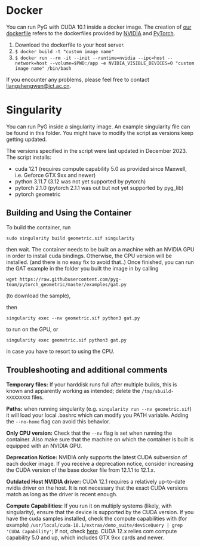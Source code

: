 # Docker

You can run PyG with CUDA 10.1 inside a docker image.
The creation of [our dockerfile](https://github.com/pyg-team/pytorch_geometric/blob/master/docker/Dockerfile) refers to the dockerfiles provided by [NVIDIA](https://gitlab.com/nvidia/cuda/tree/ubuntu18.04) and [PyTorch](https://github.com/anibali/docker-pytorch).

1. Download the dockerfile to your host server.
1. `$ docker build -t "custom image name"`
1. `$ docker run --rm -it --init --runtime=nvidia --ipc=host --network=host --volume=$PWD:/app -e NVIDIA_VISIBLE_DEVICES=0 "custom image name" /bin/bash`

If you encounter any problems, please feel free to contact <liangshengwen@ict.ac.cn>.

# Singularity

You can run PyG inside a singularity image. An example singularity file can be found in this folder. You might have to modify the script as versions keep getting updated.

The versions specified in the script were last updated in December 2023. The script installs:
- cuda 12.1 (requires compute capability 5.0 as provided since Maxwell, i.e. Geforce GTX 9xx and newer)
- python 3.11.7 (3.12 was not yet supported by pytorch)
- pytorch 2.1.0 (pytorch 2.1.1 was out but not yet supported by pyg_lib)
- pytorch geometric 


## Building and Using the Container

To build the container, run

`sudo singularity build geometric.sif singularity`

then wait. 
The container needs to be built on a machine with an NVIDIA GPU in order to install cuda bindings. Otherwise, the CPU version will be installed. (and there is no easy fix to avoid that..)
Once finished, you can run the GAT example in the folder you built the image in by calling

```
wget https://raw.githubusercontent.com/pyg-team/pytorch_geometric/master/examples/gat.py
```

(to download the sample),

then

```
singularity exec --nv geometric.sif python3 gat.py
```

to run on the GPU, or

```
singularity exec geometric.sif python3 gat.py
```

in case you have to resort to using the CPU.


## Troubleshooting and additional comments

**Temporary files:** If your harddisk runs full after multiple builds, this is known and apparently working as intended; delete the `/tmp/sbuild-XXXXXXXXX` files.

**Paths:** when running singularity (e.g. `singularity run --nv geometric.sif`) it will load your local .bashrc which can modify you PATH variable. Adding the `--no-home` flag can avoid this behavior.

**Only CPU version:** Check that the `--nv` flag is set when running the container. Also make sure that the machine on which the container is built is equipped with an NVIDIA GPU.

**Deprecation Notice:** NVIDIA only supports the latest CUDA subversion of each docker image. If you receive a deprecation notice, consider increasing the CUDA version of the base docker file from 12.1.1 to 12.1.x.

**Outdated Host NVIDIA driver:** CUDA 12.1 requires a relatively up-to-date nvidia driver on the host. It is not necessary that the exact CUDA versions match as long as the driver is recent enough. 

**Compute Capabilities:** If you run it on multiply systems (likely, with singularity), ensure that the device is supported by the CUDA version. If you have the cuda samples installed, check the compute capabilities with (for example) `/usr/local/cuda-10.1/extras/demo_suite/deviceQuery | grep 'CUDA Capability'`; if not, check [here](https://en.wikipedia.org/wiki/CUDA#GPUs_supported). CUDA 12.x relies com compute capability 5.0 and up, which includes GTX 9xx cards and newer.


